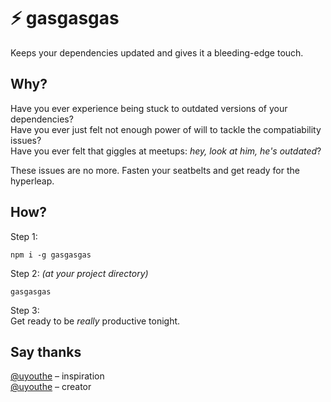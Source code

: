 # ⚡ gasgasgas

Keeps your dependencies updated and gives it a bleeding-edge touch. 

## Why?

Have you ever experience being stuck to outdated versions of your dependencies?  
Have you ever just felt not enough power of will to tackle the compatiability issues?  
Have you ever felt that giggles at meetups: _hey, look at him, he's outdated_?  

These issues are no more. Fasten your seatbelts and get ready for the hyperleap.


## How?

Step 1:
```
npm i -g gasgasgas
```

Step 2:
_(at your project directory)_
```
gasgasgas
```

Step 3:  
Get ready to be _really_ productive tonight.

## Say thanks
[@uyouthe](https://miloslav.website) – inspiration  
[@uyouthe](https://miloslav.website) – creator 
